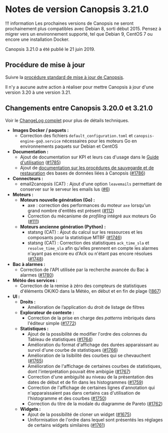# Notes de version Canopsis 3.21.0

!!! information
    Les prochaines versions de Canopsis ne seront prochainement plus compatibles avec Debian 8, sorti début 2015. Pensez à migrer vers un environnement supporté, tel que Debian 9, CentOS 7 ou encore une installation Docker.

Canopsis 3.21.0 a été publié le 21 juin 2019.

## Procédure de mise à jour

Suivre la [procédure standard de mise à jour de Canopsis](../guide-administration/mise-a-jour/index.md).

Il n'y a aucune autre action à réaliser pour mettre Canopsis à jour d'une version 3.20 à une version 3.21.

## Changements entre Canopsis 3.20.0 et 3.21.0

Voir le [ChangeLog complet](https://git.canopsis.net/canopsis/canopsis/blob/develop/CHANGELOG.md) pour plus de détails techniques.

*  **Images Docker / paquets :**
    *  Correction des fichiers `default_configuration.toml` et `canopsis-engine-go@.service` nécessaires pour les moteurs Go en environnements paquets sur Debian et CentOS
*  **Documentation :**
    *  Ajout de documentation sur KPI et leurs cas d'usage dans le [Guide d'utilisation](../guide-utilisation/index.md) ([#1785](https://git.canopsis.net/canopsis/canopsis/issues/1785))
    *  Ajout de [documentation sur les procédures de sauvegarde et de restauration](../guide-administration/administration-avancee/sauvegarde-et-restauration.md) des bases de données liées à Canopsis ([#1786](https://git.canopsis.net/canopsis/canopsis/issues/1786))
*  **Connecteurs :**
    *  email2canopsis (CAT) : Ajout d'une option `leavemails` permettant de conserver sur le serveur les emails lus ([#6](https://git.canopsis.net/cat/connector-email2canopsis/issues/6))
*  **Moteurs :**
    *  **Moteurs nouvelle génération (Go) :**
        *  axe : correction des performances du moteur `axe` lorsqu'un grand nombre d'entités est présent ([#112](https://git.canopsis.net/canopsis/go-revolution/issues/112))
        *  Correction du mécanisme de *profiling* intégré aux moteurs Go ([#111](https://git.canopsis.net/canopsis/go-revolution/issues/111))
    *  **Moteurs ancienne génération (Python) :**
        *  statsng (CAT) : Ajout du calcul sur les ressources et les composants pour la statistique MTBF ([#1746](https://git.canopsis.net/canopsis/canopsis/issues/1746))
        *  statsng (CAT) : Correction des statistiques `ack_time_sla` et `resolve_time_sla` afin qu'elles prennent en compte les alarmes n'ayant pas encore eu d'Ack ou n'étant pas encore résolues ([#1748](https://git.canopsis.net/canopsis/canopsis/issues/1748))
*  **Bac à alarmes :**
    *  Correction de l'API utilisée par la recherche avancée du Bac à alarmes ([#1780](https://git.canopsis.net/canopsis/canopsis/issues/1780)) 
*  **Météo des services :**
    *  Correction de la remise à zéro des compteurs de statistiques d'éléments OK/KO dans la Météo, en début et en fin de plage ([!867](https://git.canopsis.net/canopsis/canopsis/merge_requests/867/diffs))
*  **UI :**
    *  **Droits :**
        *  Amélioration de l’application du droit de listage de filtres
    *  **Explorateur de contexte :**
        *  Correction de la prise en charge des *patterns* imbriqués dans l'éditeur simple ([#1772](https://git.canopsis.net/canopsis/canopsis/issues/1772))
    *  **Statistiques :**
        *  Ajout de la possibilité de modifier l'ordre des colonnes du Tableau de statistiques ([#1764](https://git.canopsis.net/canopsis/canopsis/issues/1764))
        *  Amélioration du format d'affichage des durées apparaissant au survol d'une courbe de statistiques ([#1766](https://git.canopsis.net/canopsis/canopsis/issues/1766))
        *  Amélioration de la lisibilité des courbes qui se chevauchent ([#1765](https://git.canopsis.net/canopsis/canopsis/issues/1765))
        *  Amélioration de l'affichage de certaines courbes de statistiques, dont l'interprétation pouvait être ambigüe ([#1767](https://git.canopsis.net/canopsis/canopsis/issues/1767))
        *  Correction d'une ambiguïté au niveau de la présentation des dates de début et de fin dans les histogrammes ([#1759](https://git.canopsis.net/canopsis/canopsis/issues/1759))
        *  Correction de l'affichage de certaines lignes d'annotation qui n'apparaissaient pas dans certains cas d'utilisation de l'histogramme et des courbes ([#1750](https://git.canopsis.net/canopsis/canopsis/issues/1750))
        *  Correction du titre de la modale du diagramme de Pareto ([#1762](https://git.canopsis.net/canopsis/canopsis/issues/1762))
    *  **Widgets :**
        *  Ajout de la possibilité de cloner un widget ([#1675](https://git.canopsis.net/canopsis/canopsis/issues/1675))
        *  Uniformisation de l'ordre dans lequel sont présentés les réglages de certains widgets similaires ([#1761](https://git.canopsis.net/canopsis/canopsis/issues/1761))
